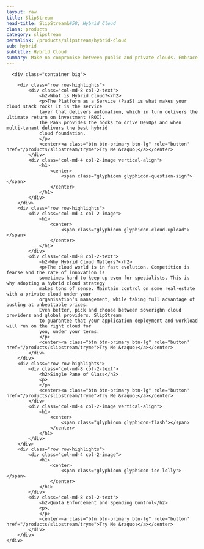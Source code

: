 ```yaml
---
layout: raw
title: SlipStream
head-title: SlipStream&#58; Hybrid Cloud
class: products
category: slipstream
permalink: /products/slipstream/hybrid-cloud
sub: hybrid
subtitle: Hybrid Cloud
summary: Make no compromise between public and private clouds. Embrace both and let SlipStream manage the complexity.
---
```


  <div class="jumbotron">

      <div class="container big">
       
        <div class="row row-highlights">
            <div class="col-md-8 col-2-text">
                <h2>What is Hybrid Cloud?</h2>
                <p>The Platform as a Service (PaaS) is what makes your cloud stack rock! It is the service  
                layer that delivers automation, which in turn delivers the ultimate return on investment (ROI).
                The PaaS provides the hooks to drive DevOps and when multi-tenant delivers the best hybrid
                cloud foundation.
                </p>
                <center><a class="btn btn-primary btn-lg" role="button" href="/products/slipstream/tryme">Try Me &raquo;</a></center>
            </div>
            <div class="col-md-4 col-2-image vertical-align">
                <h1>
                    <center>
                        <span class="glyphicon glyphicon-question-sign"></span>
                    </center>
                </h1>
            </div>
        </div>
        <div class="row row-highlights">
            <div class="col-md-4 col-2-image">
                <h1>
                    <center>
                        <span class="glyphicon glyphicon-cloud-upload"></span>
                    </center>
                </h1>
            </div>
            <div class="col-md-8 col-2-text">
                <h2>Why Hybrid Cloud Matters?</h2>
                <p>The cloud world is in fast evolution. Competition is fearse and the rate of innovation is
                sometimes hard to keep up even for specialists. This is why adopting a hybrid cloud strategy
                makes tons of sense. Maintain control on some real-estate with a private cloud under your
                organisation's management, while taking full advantage of busting at unbeattable prices.
                Even better, pick and choose between soverighn cloud providers and global providers. SlipStream
                to guarantee that your application deployment and workload will run on the right cloud for
                you, under your terms.
                </p>
                <center><a class="btn btn-primary btn-lg" role="button" href="/products/slipstream/tryme">Try Me &raquo;</a></center>
            </div>
        </div>
        <div class="row row-highlights">
            <div class="col-md-8 col-2-text">
                <h2>Single Pane of Glass</h2>
                <p>
                </p>
                <center><a class="btn btn-primary btn-lg" role="button" href="/products/slipstream/tryme">Try Me &raquo;</a></center>
            </div>
            <div class="col-md-4 col-2-image vertical-align">
                <h1>
                    <center>
                        <span class="glyphicon glyphicon-flash"></span>
                    </center>
                </h1>
            </div>
        </div>
        <div class="row row-highlights">
            <div class="col-md-4 col-2-image">
                <h1>
                    <center>
                        <span class="glyphicon glyphicon-ice-lolly"></span>
                    </center>
                </h1>
            </div>
            <div class="col-md-8 col-2-text">
                <h2>Quota Enforcement and Spending Control</h2>
                <p>.
                </p>
                <center><a class="btn btn-primary btn-lg" role="button" href="/products/slipstream/tryme">Try Me &raquo;</a></center>
            </div>
        </div>
    </div>

   